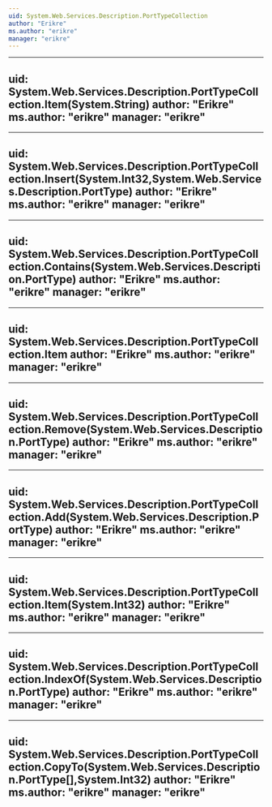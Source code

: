 ```yaml
---
uid: System.Web.Services.Description.PortTypeCollection
author: "Erikre"
ms.author: "erikre"
manager: "erikre"
---
```


---
uid: System.Web.Services.Description.PortTypeCollection.Item(System.String)
author: "Erikre"
ms.author: "erikre"
manager: "erikre"
---

---
uid: System.Web.Services.Description.PortTypeCollection.Insert(System.Int32,System.Web.Services.Description.PortType)
author: "Erikre"
ms.author: "erikre"
manager: "erikre"
---

---
uid: System.Web.Services.Description.PortTypeCollection.Contains(System.Web.Services.Description.PortType)
author: "Erikre"
ms.author: "erikre"
manager: "erikre"
---

---
uid: System.Web.Services.Description.PortTypeCollection.Item
author: "Erikre"
ms.author: "erikre"
manager: "erikre"
---

---
uid: System.Web.Services.Description.PortTypeCollection.Remove(System.Web.Services.Description.PortType)
author: "Erikre"
ms.author: "erikre"
manager: "erikre"
---

---
uid: System.Web.Services.Description.PortTypeCollection.Add(System.Web.Services.Description.PortType)
author: "Erikre"
ms.author: "erikre"
manager: "erikre"
---

---
uid: System.Web.Services.Description.PortTypeCollection.Item(System.Int32)
author: "Erikre"
ms.author: "erikre"
manager: "erikre"
---

---
uid: System.Web.Services.Description.PortTypeCollection.IndexOf(System.Web.Services.Description.PortType)
author: "Erikre"
ms.author: "erikre"
manager: "erikre"
---

---
uid: System.Web.Services.Description.PortTypeCollection.CopyTo(System.Web.Services.Description.PortType[],System.Int32)
author: "Erikre"
ms.author: "erikre"
manager: "erikre"
---
